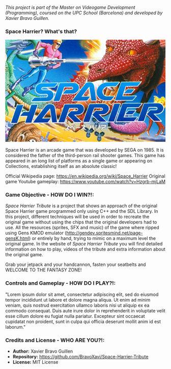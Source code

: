 _This project is part of the Master on Videogame Development (Programming), coursed on the UPC School (Barcelona) and developed by Xavier Bravo Guillen._

### Space Harrier? What's that?

![Space Harrier Banner](spaceharrierbanner.png)

Space Harrier is an arcade game that was developed by SEGA on 1985. It is considered the father of the third-person rail shooter games. This game
has appeared in an long list of platforms as a single game or appearing on Collections, establishing itself as an absolute classic!

Official Wikipedia page: https://en.wikipedia.org/wiki/Space_Harrier
Original game Youtube gameplay: https://www.youtube.com/watch?v=Hzgrb-mjLaM

### Game Objective - HOW DO I WIN?!:

_Space Harrier Tribute_ is a project that shows an approach of the original Space Harrier game programmed only using C++ and the SDL Library.
In this project, different techniques will be used in order to recreate the original game without using the chips that the original developers had to use.
All the resources (sprites, SFX and music) of the game where ripped using Gens KMOD emulator (http://gendev.spritesmind.net/page-gensK.html) or entirely by hand, trying to mimic on a
maximum level the original game.
In the website of _Space Harrier Tribute_ you will find detailed information on how to play, videos of the tribute and extra information about the original game.

Grab your jetpack and your handcannon, fasten your seatbelts and WELCOME TO THE FANTASY ZONE!

### Controls and Gameplay - HOW DO I PLAY?!:

"Lorem ipsum dolor sit amet, consectetur adipiscing elit, sed do eiusmod tempor incididunt ut labore et dolore magna aliqua. Ut enim ad minim veniam, quis nostrud exercitation ullamco laboris nisi ut aliquip ex ea commodo consequat. Duis aute irure dolor in reprehenderit in voluptate velit esse cillum dolore eu fugiat nulla pariatur. Excepteur sint occaecat cupidatat non proident, sunt in culpa qui officia deserunt mollit anim id est laborum."

### Credits and License - WHO ARE YOU?!:

- **Author:** Xavier Bravo Guillen  
- **Repository:** https://github.com/BravoXavi/Space-Harrier-Tribute
- **License:** MIT License